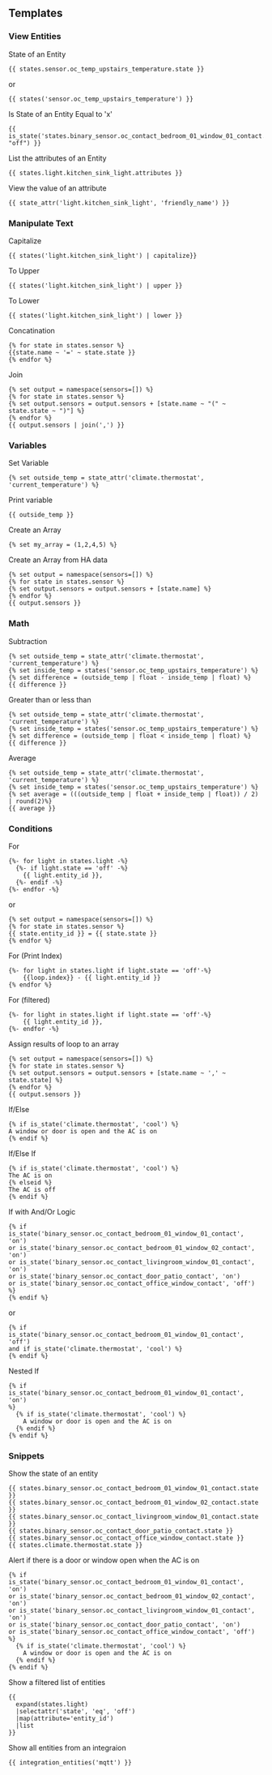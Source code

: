 ## Templates

### View Entities

State of an Entity

```text
{{ states.sensor.oc_temp_upstairs_temperature.state }}
```

or

```text
{{ states('sensor.oc_temp_upstairs_temperature') }}
```

Is State of an Entity Equal to 'x'

```text
{{ is_state('states.binary_sensor.oc_contact_bedroom_01_window_01_contact.state', "off") }}
```

List the attributes of an Entity

```text
{{ states.light.kitchen_sink_light.attributes }}
```

View the value of an attribute

```text
{{ state_attr('light.kitchen_sink_light', 'friendly_name') }}
```

### Manipulate Text

Capitalize

```text
{{ states('light.kitchen_sink_light') | capitalize}}
```

To Upper

```text
{{ states('light.kitchen_sink_light') | upper }}

```

To Lower

```text
{{ states('light.kitchen_sink_light') | lower }}

```

Concatination

```text
{% for state in states.sensor %}
{{state.name ~ '=' ~ state.state }}
{% endfor %}
```

Join

```text
{% set output = namespace(sensors=[]) %}
{% for state in states.sensor %}
{% set output.sensors = output.sensors + [state.name ~ "(" ~ state.state ~ ")"] %}
{% endfor %}
{{ output.sensors | join(',') }}
```

### Variables

Set Variable

```text
{% set outside_temp = state_attr('climate.thermostat', 'current_temperature') %}
```

Print variable

```text
{{ outside_temp }}
```

Create an Array

```text
{% set my_array = (1,2,4,5) %}
```

Create an Array from HA data

```text
{% set output = namespace(sensors=[]) %}
{% for state in states.sensor %}
{% set output.sensors = output.sensors + [state.name] %}
{% endfor %}
{{ output.sensors }}
```

### Math

Subtraction

```text
{% set outside_temp = state_attr('climate.thermostat', 'current_temperature') %}
{% set inside_temp = states('sensor.oc_temp_upstairs_temperature') %}
{% set difference = (outside_temp | float - inside_temp | float) %}
{{ difference }}
```

Greater than or less than

```text
{% set outside_temp = state_attr('climate.thermostat', 'current_temperature') %}
{% set inside_temp = states('sensor.oc_temp_upstairs_temperature') %}
{% set difference = (outside_temp | float < inside_temp | float) %}
{{ difference }}
```

Average

```text
{% set outside_temp = state_attr('climate.thermostat', 'current_temperature') %}
{% set inside_temp = states('sensor.oc_temp_upstairs_temperature') %}
{% set average = (((outside_temp | float + inside_temp | float)) / 2) | round(2)%}
{{ average }}
```

### Conditions

For

```text
{%- for light in states.light -%}
  {%- if light.state == 'off' -%}
    {{ light.entity_id }},
  {%- endif -%}
{%- endfor -%}
```

or

```text
{% set output = namespace(sensors=[]) %}
{% for state in states.sensor %}
{{ state.entity_id }} = {{ state.state }}
{% endfor %}
```

For (Print Index)

```text
{%- for light in states.light if light.state == 'off'-%}
    {{loop.index}} - {{ light.entity_id }}
{% endfor %}
```

For (filtered)

```text
{%- for light in states.light if light.state == 'off'-%}
    {{ light.entity_id }},
{%- endfor -%}
```

Assign results of loop to an array

```text
{% set output = namespace(sensors=[]) %}
{% for state in states.sensor %}
{% set output.sensors = output.sensors + [state.name ~ ',' ~ state.state] %}
{% endfor %}
{{ output.sensors }}
```

If/Else

```text
{% if is_state('climate.thermostat', 'cool') %}
A window or door is open and the AC is on
{% endif %}
```

If/Else If

```text
{% if is_state('climate.thermostat', 'cool') %}
The AC is on
{% elseid %}
The AC is off
{% endif %}
```

If with And/Or Logic

```text
{% if 
is_state('binary_sensor.oc_contact_bedroom_01_window_01_contact', 'on') 
or is_state('binary_sensor.oc_contact_bedroom_01_window_02_contact', 'on')
or is_state('binary_sensor.oc_contact_livingroom_window_01_contact', 'on')
or is_state('binary_sensor.oc_contact_door_patio_contact', 'on')
or is_state('binary_sensor.oc_contact_office_window_contact', 'off')
%}
{% endif %}
```

or

```text
{% if 
is_state('binary_sensor.oc_contact_bedroom_01_window_01_contact', 'off') 
and if is_state('climate.thermostat', 'cool') %}
{% endif %}
```

Nested If

```text
{% if 
is_state('binary_sensor.oc_contact_bedroom_01_window_01_contact', 'on') 
%}
  {% if is_state('climate.thermostat', 'cool') %}
    A window or door is open and the AC is on
  {% endif %}
{% endif %}
```

### Snippets

Show the state of an entity

```text
{{ states.binary_sensor.oc_contact_bedroom_01_window_01_contact.state }}
{{ states.binary_sensor.oc_contact_bedroom_01_window_02_contact.state }}
{{ states.binary_sensor.oc_contact_livingroom_window_01_contact.state }}
{{ states.binary_sensor.oc_contact_door_patio_contact.state }}
{{ states.binary_sensor.oc_contact_office_window_contact.state }}
{{ states.climate.thermostat.state }}
```

Alert if there is a door or window open when the AC is on

```text
{% if 
is_state('binary_sensor.oc_contact_bedroom_01_window_01_contact', 'on') 
or is_state('binary_sensor.oc_contact_bedroom_01_window_02_contact', 'on')
or is_state('binary_sensor.oc_contact_livingroom_window_01_contact', 'on')
or is_state('binary_sensor.oc_contact_door_patio_contact', 'on')
or is_state('binary_sensor.oc_contact_office_window_contact', 'off')
%}
  {% if is_state('climate.thermostat', 'cool') %}
    A window or door is open and the AC is on
  {% endif %}
{% endif %}
```

Show a filtered list of entities

```text
{{ 
  expand(states.light) 
  |selectattr('state', 'eq', 'off') 
  |map(attribute='entity_id')
  |list  
}}
```

Show all entities from an integraion

```text
{{ integration_entities('mqtt') }}
```

